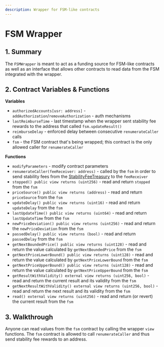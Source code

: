```yaml
---
description: Wrapper for FSM-like contracts
---
```


# FSM Wrapper

## 1. Summary <a id="1-introduction-summary"></a>

The `FSMWrapper` is meant to act as a funding source for FSM-like contracts as well as an interface that allows other contracts to read data from the FSM integrated with the wrapper.

## 2. Contract Variables & Functions <a id="2-contract-details"></a>

**Variables**

* `authorizedAccounts[usr: address]` - `addAuthorization`/`removeAuthorization` - auth mechanisms
* `lastReimburseTime` - last timestamp when the wrapper sent stability fee rewards to the address that called `fsm.updateResult()`
* `reimburseDelay` - enforced delay between consecutive `renumerateCaller` calls
* `fsm` - the FSM contract that's being wrapped; this contract is the only allowed caller for `renumerateCaller`

**Functions**

* `modifyParameters` - modify contract parameters
* `renumerateCaller(feeReceiver: address)` - called by the `fsm` in order to send stability fees from the [StabilityFeeTreasury](https://github.com/money-god/geb/blob/master/src/single/StabilityFeeTreasury.sol) to the `feeReceiver`
* `stopped() public view returns (uint256)` - read and return `stopped` from the `fsm`
* `priceSource() public view returns (address)` - read and return `priceSource` from the `fsm`
* `updateDelay() public view returns (uint16)` - read and return `updateDelay` from the `fsm`
* `lastUpdateTime() public view returns (uint64)` - read and return `lastUpdateTime` from the `fsm`
* `newPriceDeviation() public view returns (uint256)` - read and return the `newPriceDeviation` from the `fsm`
* `passedDelay() public view returns (bool)` - read and return `passedDelay` from the `fsm`
* `getNextBoundedPrice() public view returns (uint128)` - read and return the value calculated by `getNextBoundedPrice` from the `fsm`
* `getNextPriceLowerBound() public view returns (uint128)` - read and return the value calculated by `getNextPriceLowerBound` from the `fsm`
* `getNextPriceUpperBound() public view returns (uint128)` - read and return the value calculated by `getNextPriceUpperBound` from the `fsm`
* `getResultWithValidity() external view returns (uint256, bool)` - read and return the current result and its validity from the `fsm`
* `getNextResultWithValidity() external view returns (uint256, bool)` - read and return the next result and its validity from the `fsm`
* `read() external view returns (uint256)` - read and return \(or revert\) the current result from the `fsm` 

## 3. Walkthrough <a id="2-contract-details"></a>

Anyone can read values from the `fsm` contract by calling the wrapper `view` functions. The `fsm` contract is allowed to call `renumerateCaller` and thus send stability fee rewards to an address.

